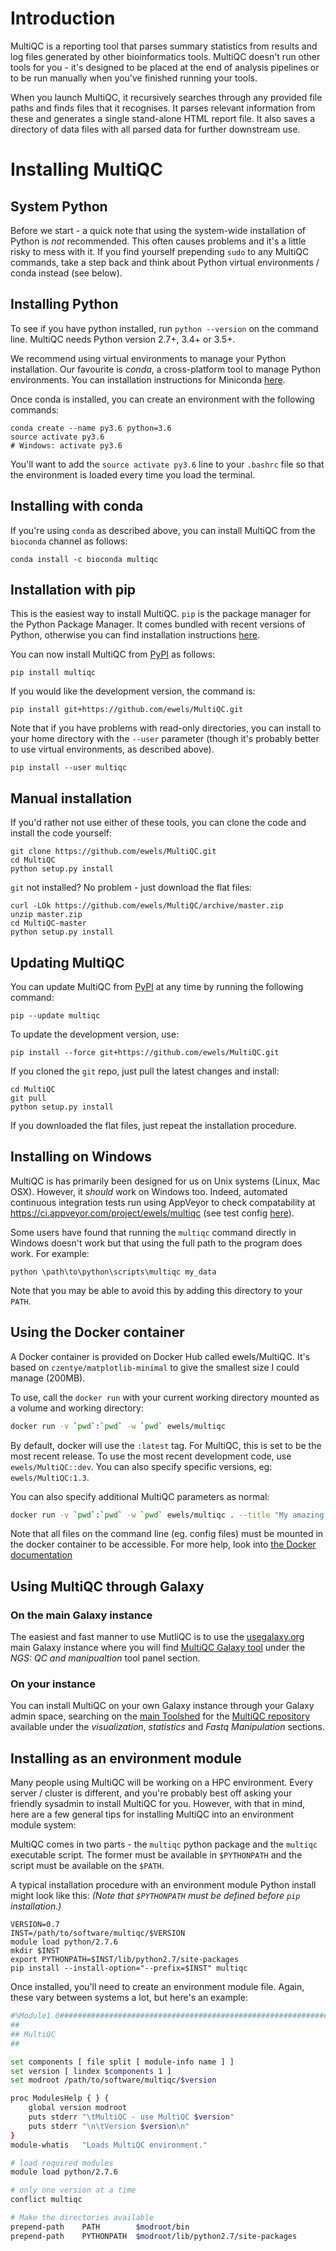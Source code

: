 # Introduction
MultiQC is a reporting tool that parses summary statistics from results and log files
generated by other bioinformatics tools. MultiQC doesn't run other tools for you -
it's designed to be placed at the end of analysis pipelines or to be run manually
when you've finished running your tools.

When you launch MultiQC, it recursively searches through any provided file paths
and finds files that it recognises. It parses relevant information from these and
generates a single stand-alone HTML report file. It also saves a directory of data
files with all parsed data for further downstream use.

# Installing MultiQC

## System Python
Before we start - a quick note that using the system-wide installation of Python
is _not_ recommended. This often causes problems and it's a little risky to mess
with it. If you find yourself prepending `sudo` to any MultiQC commands, take a
step back and think about Python virtual environments / conda instead (see below).

## Installing Python
To see if you have python installed, run `python --version` on the command line.
MultiQC needs Python version 2.7+, 3.4+ or 3.5+.

We recommend using virtual environments to manage your Python installation.
Our favourite is _conda_, a cross-platform tool to manage Python environments.
You can installation instructions for Miniconda
[here](https://docs.conda.io/projects/continuumio-conda/en/latest/user-guide/install/index.html).

Once conda is installed, you can create an environment with the
following commands:

```
conda create --name py3.6 python=3.6
source activate py3.6
# Windows: activate py3.6
```

You'll want to add the `source activate py3.6` line to your `.bashrc` file so
that the environment is loaded every time you load the terminal.

## Installing with conda
If you're using `conda` as described above, you can install MultiQC from the `bioconda`
channel as follows:
```
conda install -c bioconda multiqc
```

## Installation with pip
This is the easiest way to install MultiQC. `pip` is the package manager for
the Python Package Manager. It comes bundled with recent versions of Python,
otherwise you can find installation instructions [here](http://pip.readthedocs.org/en/stable/installing/).

You can now install MultiQC from
[PyPI](https://pypi.python.org/pypi/multiqc) as follows:
```
pip install multiqc
```

If you would like the development version, the command is:
```
pip install git+https://github.com/ewels/MultiQC.git
```

Note that if you have problems with read-only directories, you can install to
your home directory with the `--user` parameter (though it's probably better
to use virtual environments, as described above).
```
pip install --user multiqc
```

## Manual installation
If you'd rather not use either of these tools, you can clone the code and install the code yourself:
```
git clone https://github.com/ewels/MultiQC.git
cd MultiQC
python setup.py install
```

`git` not installed? No problem - just download the flat files:
```
curl -LOk https://github.com/ewels/MultiQC/archive/master.zip
unzip master.zip
cd MultiQC-master
python setup.py install
```

## Updating MultiQC
You can update MultiQC from [PyPI](https://pypi.python.org/pypi/multiqc)
at any time by running the following command:
```
pip --update multiqc
```

To update the development version, use:
```
pip install --force git+https://github.com/ewels/MultiQC.git
```

If you cloned the `git` repo, just pull the latest changes and install:
```
cd MultiQC
git pull
python setup.py install
```

If you downloaded the flat files, just repeat the installation procedure.

## Installing on Windows
MultiQC is has primarily been designed for us on Unix systems (Linux, Mac OSX).
However, it _should_ work on Windows too. Indeed, automated continuous integration
tests run using AppVeyor to check compatability at https://ci.appveyor.com/project/ewels/multiqc
(see test config [here](https://github.com/ewels/MultiQC/blob/master/appveyor.yml)).

Some users have found that running the `multiqc` command directly in Windows doesn't work
but that using the full path to the program does work. For example:
```
python \path\to\python\scripts\multiqc my_data
```

Note that you may be able to avoid this by adding this directory to your `PATH`.


## Using the Docker container

A Docker container is provided on Docker Hub called ewels/MultiQC.
It's based on `czentye/matplotlib-minimal` to give the smallest size I could manage (200MB).

To use, call the `docker run` with your current working directory mounted as a volume and working directory:

```bash
docker run -v `pwd`:`pwd` -w `pwd` ewels/multiqc
```

By default, docker will use the `:latest` tag. For MultiQC, this is set to be the most recent release.
To use the most recent development code, use `ewels/MultiQC::dev`.
You can also specify specific versions, eg: `ewels/MultiQC:1.3`.

You can also specify additional MultiQC parameters as normal:

```bash
docker run -v `pwd`:`pwd` -w `pwd` ewels/multiqc . --title "My amazing report" -b "This was made with docker"
```

Note that all files on the command line (eg. config files) must be mounted in the docker container to be accessible.
For more help, look into [the Docker documentation](https://docs.docker.com/engine/reference/commandline/run/)


## Using MultiQC through Galaxy

### On the main Galaxy instance
The easiest and fast manner to use MutliQC is to use the [usegalaxy.org](https://usegalaxy.org/) main Galaxy instance where you will find [MultiQC Galaxy tool](https://usegalaxy.org/?tool_id=toolshed.g2.bx.psu.edu%2Frepos%2Fengineson%2Fmultiqc%2Fmultiqc%2F1.0.0.0&version=1.0.0.0&__identifer=2sjdq8d9r3l) under the *NGS: QC and manipualtion* tool panel section.

### On your instance
You can install MultiQC on your own Galaxy instance through your Galaxy admin space, searching on the [main Toolshed](https://toolshed.g2.bx.psu.edu/) for the [MultiQC repository](https://toolshed.g2.bx.psu.edu/view/iuc/multiqc/3bad335ccea9) available under the *visualization*, *statistics* and *Fastq Manipulation* sections.


## Installing as an environment module
Many people using MultiQC will be working on a HPC environment.
Every server / cluster is different, and you're probably best off asking
your friendly sysadmin to install MultiQC for you. However, with that
in mind, here are a few general tips for installing MultiQC into an
environment module system:

MultiQC comes in two parts - the `multiqc` python package and the
`multiqc` executable script. The former must be available in `$PYTHONPATH`
and the script must be available on the `$PATH`.

A typical installation procedure with an environment module Python install
might look like this: _(Note that `$PYTHONPATH` must be defined before `pip` installation.)_
```
VERSION=0.7
INST=/path/to/software/multiqc/$VERSION
module load python/2.7.6
mkdir $INST
export PYTHONPATH=$INST/lib/python2.7/site-packages
pip install --install-option="--prefix=$INST" multiqc
```

Once installed, you'll need to create an environment module file.
Again, these vary between systems a lot, but here's an example:

```bash
#%Module1.0#####################################################################
##
## MultiQC
##

set components [ file split [ module-info name ] ]
set version [ lindex $components 1 ]
set modroot /path/to/software/multiqc/$version

proc ModulesHelp { } {
    global version modroot
    puts stderr "\tMultiQC - use MultiQC $version"
    puts stderr "\n\tVersion $version\n"
}
module-whatis   "Loads MultiQC environment."

# load required modules
module load python/2.7.6

# only one version at a time
conflict multiqc

# Make the directories available
prepend-path    PATH        $modroot/bin
prepend-path	PYTHONPATH	$modroot/lib/python2.7/site-packages
```
